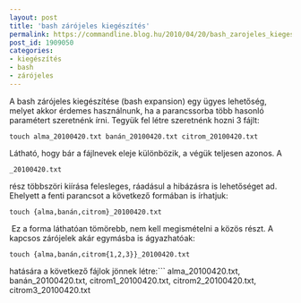 ```yaml
---
layout: post
title: 'bash zárójeles kiegészítés'
permalink: https://commandline.blog.hu/2010/04/20/bash_zarojeles_kiegeszites
post_id: 1909050
categories: 
- kiegészítés
- bash
- zárójeles
---
```


A bash zárójeles kiegészítése (bash expansion) egy ügyes lehetőség, melyet akkor érdemes használnunk, ha a parancssorba több hasonló paramétert szeretnénk írni. 
Tegyük fel létre szeretnénk hozni 3 fájlt: 
```
touch alma_20100420.txt banán_20100420.txt citrom_20100420.txt
``` 
Látható, hogy bár a fájlnevek eleje különbözik, a végük teljesen azonos. A 
```
_20100420.txt
```
 rész többszöri kiírása felesleges, ráadásul a hibázásra is lehetőséget ad. Ehelyett a fenti parancsot a következő formában is írhatjuk: 
```
touch {alma,banán,citrom}_20100420.txt
``` 
 Ez a forma láthatóan tömörebb, nem kell megismételni a közös részt. 
A kapcsos zárójelek akár egymásba is ágyazhatóak: 
```
touch {alma,banán,citrom{1,2,3}}_20100420.txt
``` 
hatására a következő fájlok jönnek létre:```
alma_20100420.txt, banán_20100420.txt, citrom1_20100420.txt, citrom2_20100420.txt, citrom3_20100420.txt
``` 
 
